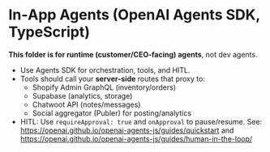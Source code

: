 # In‑App Agents (OpenAI Agents SDK, TypeScript)

**This folder is for runtime (customer/CEO‑facing) agents**, not dev agents.

- Use Agents SDK for orchestration, tools, and HITL.
- Tools should call your **server-side** routes that proxy to:
  - Shopify Admin GraphQL (inventory/orders)
  - Supabase (analytics, storage)
  - Chatwoot API (notes/messages)
  - Social aggregator (Publer) for posting/analytics
- HITL: Use `requireApproval: true` and `onApproval` to pause/resume.
  See: https://openai.github.io/openai-agents-js/guides/quickstart and https://openai.github.io/openai-agents-js/guides/human-in-the-loop/
